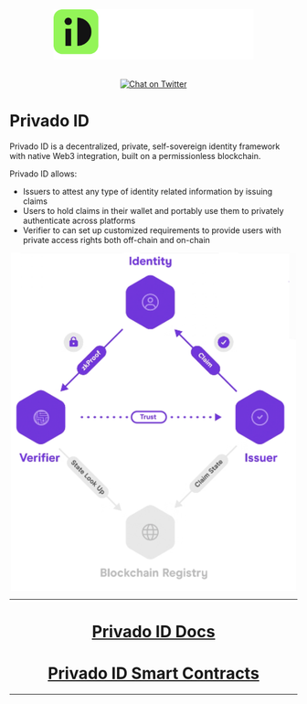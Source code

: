<div align="center">
<img src="https://github.com/0xPolygonID/.github/blob/main/profile/logo.svg" width="350"/>
</div>
<br />
<div align="center">

[![Chat on Twitter][ico-twitter]][link-twitter]

</div>

[ico-twitter]: https://img.shields.io/twitter/url?color=black&label=PrivadoID&logoColor=black&style=social&url=https%3A%2F%2Ftwitter.com%2FPrivadoID

[link-twitter]: https://twitter.com/PrivadoID

# Privado ID

Privado ID is a decentralized, private, self-sovereign identity framework with native Web3 integration, built on a permissionless blockchain.  

Privado ID allows:

- Issuers to attest any type of identity related information by issuing claims
- Users to hold claims in their wallet and portably use them to privately authenticate across platforms
- Verifier to can set up customized requirements to provide users with private access rights both off-chain and on-chain

<div align="center">
<img src= "https://github.com/0xPolygonID/tutorials/blob/main/mkdocs/docs/imgs/triangle-of-trust-polygonID.png" align="center" width="500"/>
</div>

---
# <div align="center"><b>[Privado ID Docs](https://devs.privado.id/)</b></div>
# <div align="center"><b>[Privado ID Smart Contracts](https://github.com/0xPolygonID/contracts)</b></div>
---
